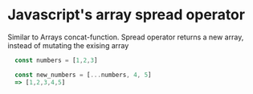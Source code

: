 # Javascript's array spread operator

Similar to Arrays concat-function. Spread operator returns a new array, instead of mutating the exising array

```javascript
  const numbers = [1,2,3]

  const new_numbers = [...numbers, 4, 5]
  => [1,2,3,4,5]
```